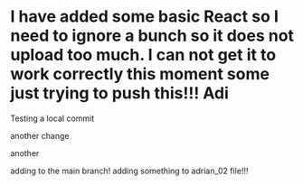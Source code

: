 # I have added some basic React so I need to ignore a bunch so it does not upload too much. I can not get it to work correctly this moment some just trying to push this!!! Adi

Testing a local commit

another change

another

adding to the main branch!
adding something to adrian_02 file!!!
